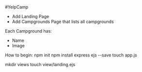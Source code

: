 #YelpCamp

* Add Landing Page
* Add Campgrounds Page that lists all campgrounds

Each Campground has:
 * Name
 * Image

How to begin:
npm init
npm install express ejs --save
touch app.js

mkdir views
touch view/landing.ejs
